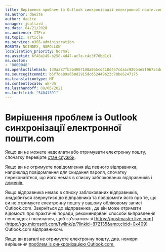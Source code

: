 ```yaml
---
title: Вирішення проблем із Outlook синхронізації електронної пошти.com
ms.author: daeite
author: daeite
manager: joallard
ms.date: 04/21/2020
ms.audience: ITPro
ms.topic: article
ms.service: o365-administration
ROBOTS: NOINDEX, NOFOLLOW
localization_priority: Normal
ms.assetid: 6f48a145-b258-4d47-ac7e-c4c3f76bd1c1
ms.custom:
- "8000048"
ms.openlocfilehash: 1d0aa87fb3b4907108a9a5cd418d447cdaac920b4e5f96754dec2d0bd354b92d
ms.sourcegitcommit: b5f7da89a650d2915dc652449623c78be6247175
ms.translationtype: MT
ms.contentlocale: uk-UA
ms.lasthandoff: 08/05/2021
ms.locfileid: "54041391"
---
```

# <a name="fix-outlookcom-email-sync-issues"></a>Вирішення проблем із Outlook синхронізації електронної пошти.com

Якщо ви не можете надсилати або отримувати електронну пошту, спочатку перевірте [стан служби](https://go.microsoft.com/fwlink/p/?linkid=837482&amp;clcid=0x409).
  
Якщо ви не отримуєте повідомлення від певного відправника, наприклад повідомлення для скидання пароля, спочатку переконайтеся, що його немає в списку заблокованих відправників і [доменів.](https://outlook.live.com/mail/options/mail/junkEmail/blockedSendersAndDomains)
  
Якщо відправника немає в списку заблокованих відправників, знадобиться звернутися до відправника та повідомити його про те, що ви не отримуєте електронну пошту у вашому обліковому записі Outlook.com. Зверніться до відправника , де він може отримати відомості про практичні поради, рекомендовані способи виправлення неполадок і посилання, щоб зв'язатися зі [https://postmaster.live.com](https://go.microsoft.com/fwlink/p/?linkid=872135&amp;clcid=0x409) Outlook.com відправником.
  
Якщо ви взагалі не отримуєте електронну пошту, див. номери вирішення [проблем із синхронізацією Outlook.com.](https://support.office.com/article/d39e3341-8d79-4bf1-b3c7-ded602233642?wt.mc_id=Office_Outlook_com_Alchemy)